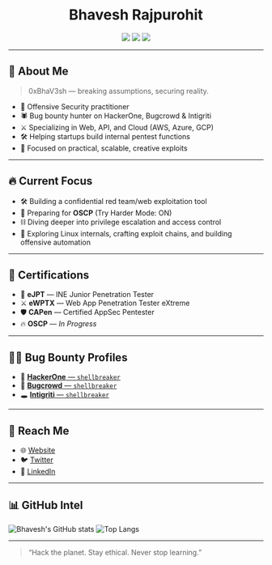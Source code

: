 <h1 align="center">Bhavesh Rajpurohit</h1>
<p align="center">
  <img src="https://img.shields.io/badge/Pentester-%2300ff99.svg?style=for-the-badge" />
  <img src="https://img.shields.io/badge/Bug%20Bounty-%23ff0066.svg?style=for-the-badge" />
  <img src="https://img.shields.io/badge/Offensive%20Security-%2300bfff.svg?style=for-the-badge" />
</p>

---

## 🧠 About Me

> 0xBhaV3sh — breaking assumptions, securing reality.

- 🧬 Offensive Security practitioner  
- 🕷️ Bug bounty hunter on HackerOne, Bugcrowd & Intigriti  
- ⚔️ Specializing in Web, API, and Cloud (AWS, Azure, GCP)  
- 🛠️ Helping startups build internal pentest functions  
- 🧪 Focused on practical, scalable, creative exploits

---

## 🔥 Current Focus

- 🛠️ Building a confidential red team/web exploitation tool  
- 🎯 Preparing for **OSCP** (Try Harder Mode: ON)  
- ⛓️ Diving deeper into privilege escalation and access control  
- 🧠 Exploring Linux internals, crafting exploit chains, and building offensive automation


---

## 🧾 Certifications

- 🧠 **eJPT** — INE Junior Penetration Tester  
- ⚔️ **eWPTX** — Web App Penetration Tester eXtreme  
- 🛡️ **CAPen** — Certified AppSec Pentester
- 🔥 **OSCP** — *In Progress*

---

## 🕵️‍♂️ Bug Bounty Profiles

- 🐞 [**HackerOne** — `shellbreaker`](https://hackerone.com/shellbreaker)  
- 🐛 [**Bugcrowd** — `shellbreaker`](https://bugcrowd.com/shellbreaker)  
- 🕳️ [**Intigriti** — `shellbreaker`](https://app.intigriti.com/profile/shellbreaker)

---

## 👣 Reach Me

- 🌐 [Website]()  
- 🐦 [Twitter](https://x.com/shellbreaker_)  
- 💼 [LinkedIn](https://www.linkedin.com/in/bhaveshrajpurohit/)  

---

## 📊 GitHub Intel

![Bhavesh's GitHub stats](https://github-readme-stats.vercel.app/api?username=bhaveshrajpurohit&show_icons=true&theme=tokyonight)
![Top Langs](https://github-readme-stats.vercel.app/api/top-langs/?username=bhaveshrajpurohit&layout=compact&theme=tokyonight)

---

> “Hack the planet. Stay ethical. Never stop learning.”
